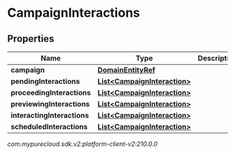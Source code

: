 # CampaignInteractions


## Properties

| Name | Type | Description | Notes |
| ------------ | ------------- | ------------- | ------------- |
| **campaign** | [**DomainEntityRef**](DomainEntityRef) |  |  [optional] |
| **pendingInteractions** | [**List&lt;CampaignInteraction&gt;**](CampaignInteraction) |  |  [optional] |
| **proceedingInteractions** | [**List&lt;CampaignInteraction&gt;**](CampaignInteraction) |  |  [optional] |
| **previewingInteractions** | [**List&lt;CampaignInteraction&gt;**](CampaignInteraction) |  |  [optional] |
| **interactingInteractions** | [**List&lt;CampaignInteraction&gt;**](CampaignInteraction) |  |  [optional] |
| **scheduledInteractions** | [**List&lt;CampaignInteraction&gt;**](CampaignInteraction) |  |  [optional] |




_com.mypurecloud.sdk.v2:platform-client-v2:210.0.0_
